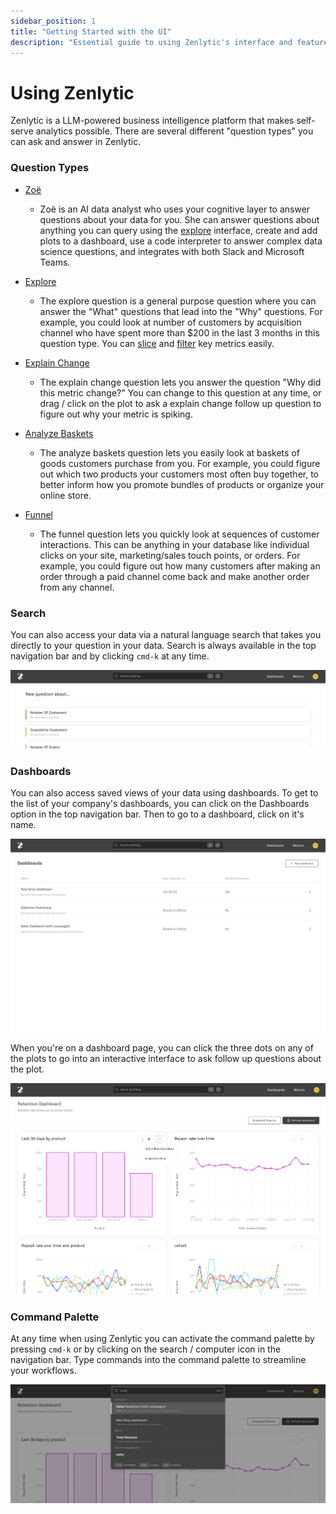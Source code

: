 ```yaml
---
sidebar_position: 1
title: "Getting Started with the UI"
description: "Essential guide to using Zenlytic's interface and features"
---
```


# Using Zenlytic

Zenlytic is a LLM-powered business intelligence platform that makes self-serve analytics possible.  There are several different "question types" you can ask and answer in Zenlytic.

### Question Types

* [Zoë](./zoe.md)
    * Zoë is an AI data analyst who uses your cognitive layer to answer questions about your data for you. She can answer questions about anything you can query using the [explore](./2_exploring.md) interface, create and add plots to a dashboard, use a code interpreter to answer complex data science questions, and integrates with both Slack and Microsoft Teams.

* [Explore](./2_exploring.md)
    * The explore question is a general purpose question where you can answer the "What" questions that lead into the "Why" questions. For example, you could look at number of customers by acquisition channel who have spent more than $200 in the last 3 months in this question type. You can [slice](./2_exploring.md#slicing) and [filter](./2_exploring.md#filtering) key metrics easily.

* [Explain Change](./3_explain_change.md)
    * The explain change question lets you answer the question "Why did this metric change?" You can change to this question at any time, or drag / click on the plot to ask a explain change follow up question to figure out why your metric is spiking.

* [Analyze Baskets](./6_basket_mix.md)
    * The analyze baskets question lets you easily look at baskets of goods customers purchase from you. For example, you could figure out which two products your customers most often buy together, to better inform how you promote bundles of products or organize your online store.

* [Funnel](./7_funnel.md)
    * The funnel question lets you quickly look at sequences of customer interactions. This can be anything in your database like individual clicks on your site, marketing/sales touch points, or orders. For example, you could figure out how many customers after making an order through a paid channel come back and make another order from any channel.

### Search 

You can also access your data via a natural language search that takes you directly to your question in your data. Search is always available in the top navigation bar and by clicking `cmd-k` at any time.

![search-page](../assets/search-page.png)


### Dashboards

You can also access saved views of your data using dashboards. To get to the list of your company's dashboards, you can click on the Dashboards option in the top navigation bar. Then to go to a dashboard, click on it's name.


![dashboards-page](../assets/dashboards-page.png)


When you're on a dashboard page, you can click the three dots on any of the plots to go into an interactive interface to ask follow up questions about the plot. 

![dashboard-shot](../assets/dashboard-shot.png)


### Command Palette

At any time when using Zenlytic you can activate the command palette by pressing `cmd-k` or by clicking on the search / computer icon in the navigation bar. Type commands into the command palette to streamline your workflows.

![command-palette](../assets/command-palette.png)

